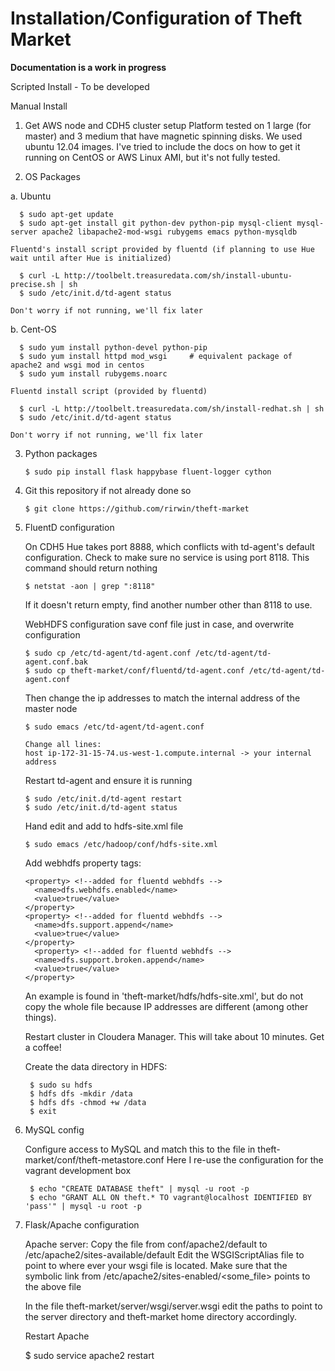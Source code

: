 Installation/Configuration of Theft Market
============

**Documentation is a work in progress**


Scripted Install - To be developed


Manual Install

1.  Get AWS node and CDH5 cluster setup 
    Platform tested on 1 large (for master) and 3 medium that have magnetic spinning disks.
    We used ubuntu 12.04 images.  I've tried to include the docs on how to get it running 
    on CentOS or AWS Linux AMI, but it's not fully tested.


2. OS Packages
 
  a.  Ubuntu

      $ sudo apt-get update
      $ sudo apt-get install git python-dev python-pip mysql-client mysql-server apache2 libapache2-mod-wsgi rubygems emacs python-mysqldb

    Fluentd's install script provided by fluentd (if planning to use Hue wait until after Hue is initialized)
    
      $ curl -L http://toolbelt.treasuredata.com/sh/install-ubuntu-precise.sh | sh
      $ sudo /etc/init.d/td-agent status
    
    Don't worry if not running, we'll fix later

  b.  Cent-OS 
    
      $ sudo yum install python-devel python-pip
      $ sudo yum install httpd mod_wsgi		# equivalent package of apache2 and wsgi mod in centos
      $ sudo yum install rubygems.noarc    

    Fluentd install script (provided by fluentd)
    
      $ curl -L http://toolbelt.treasuredata.com/sh/install-redhat.sh | sh
      $ sudo /etc/init.d/td-agent status
    
    Don't worry if not running, we'll fix later
        

3.  Python packages
  
        $ sudo pip install flask happybase fluent-logger cython


4.  Git this repository if not already done so

        $ git clone https://github.com/rirwin/theft-market

5.  FluentD configuration

    On CDH5 Hue takes port 8888, which conflicts with td-agent's default configuration.
    Check to make sure no service is using port 8118.  This command should return nothing
    
        $ netstat -aon | grep ":8118"
    
    If it doesn't return empty, find another number other than 8118 to use.
   
    WebHDFS configuration
    save conf file just in case, and overwrite configuration
    
        $ sudo cp /etc/td-agent/td-agent.conf /etc/td-agent/td-agent.conf.bak
        $ sudo cp theft-market/conf/fluentd/td-agent.conf /etc/td-agent/td-agent.conf
    
    Then change the ip addresses to match the internal address of the master node
    
        $ sudo emacs /etc/td-agent/td-agent.conf
        
        Change all lines:
        host ip-172-31-15-74.us-west-1.compute.internal -> your internal address

    Restart td-agent and ensure it is running
    
        $ sudo /etc/init.d/td-agent restart
        $ sudo /etc/init.d/td-agent status
        
    Hand edit and add to hdfs-site.xml file
    
        $ sudo emacs /etc/hadoop/conf/hdfs-site.xml
    
    Add webhdfs property tags:
    
        <property> <!--added for fluentd webhdfs -->
          <name>dfs.webhdfs.enabled</name>
          <value>true</value>
        </property>
        <property> <!--added for fluentd webhdfs -->
          <name>dfs.support.append</name>
          <value>true</value>
        </property>
          <property> <!--added for fluentd webhdfs -->
          <name>dfs.support.broken.append</name>
          <value>true</value>
        </property>

    An example is found in 'theft-market/hdfs/hdfs-site.xml', but do not copy the whole file because IP addresses are different (among other things). 
    
    Restart cluster in Cloudera Manager.  This will take about 10 minutes.  Get a coffee!

    Create the data directory in HDFS:
    
         $ sudo su hdfs
         $ hdfs dfs -mkdir /data
         $ hdfs dfs -chmod +w /data
         $ exit
         
5.  MySQL config
 
    Configure access to MySQL and match this to the file in theft-market/conf/theft-metastore.conf
    Here I re-use the configuration for the vagrant development box

         $ echo "CREATE DATABASE theft" | mysql -u root -p
         $ echo "GRANT ALL ON theft.* TO vagrant@localhost IDENTIFIED BY 'pass'" | mysql -u root -p

6.  Flask/Apache configuration

    Apache server:
    Copy the file from conf/apache2/default to /etc/apache2/sites-available/default
    Edit the WSGIScriptAlias file to point to where ever your wsgi file is located.
    Make sure that the symbolic link from /etc/apache2/sites-enabled/<some_file> points to the above file

    In the file theft-market/server/wsgi/server.wsgi edit the paths to
    point to the server directory and theft-market home directory
    accordingly.

    Restart Apache
    
      $ sudo service apache2 restart


